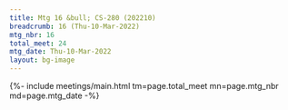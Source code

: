 ```yaml
---
title: Mtg 16 &bull; CS-280 (202210)
breadcrumb: 16 (Thu-10-Mar-2022)
mtg_nbr: 16
total_meet: 24
mtg_date: Thu-10-Mar-2022
layout: bg-image
---
```


{%- include meetings/main.html
    tm=page.total_meet
    mn=page.mtg_nbr
    md=page.mtg_date
-%}

